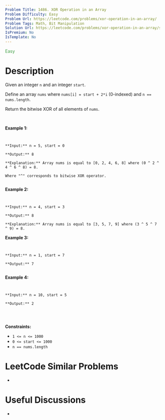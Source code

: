 ```yaml
---
Problem Title: 1486. XOR Operation in an Array
Problem Difficulty: Easy
Problem Url: https://leetcode.com/problems/xor-operation-in-an-array/
Problem Tags: Math, Bit Manipulation
Solution Url: https://leetcode.com/problems/xor-operation-in-an-array/solution/
IsPremium: No
IsTemplate: No
---
```


<span style="color: rgb(67, 160, 71);">Easy</span>

# Description

Given an integer `n` and an integer `start`.


Define an array `nums` where `nums[i] = start + 2*i` (0-indexed) and `n == nums.length`.


Return the bitwise XOR of all elements of `nums`.


 


**Example 1:**



```

**Input:** n = 5, start = 0
**Output:** 8
**Explanation:** Array nums is equal to [0, 2, 4, 6, 8] where (0 ^ 2 ^ 4 ^ 6 ^ 8) = 8.
Where "^" corresponds to bitwise XOR operator.

```

**Example 2:**



```

**Input:** n = 4, start = 3
**Output:** 8
**Explanation:** Array nums is equal to [3, 5, 7, 9] where (3 ^ 5 ^ 7 ^ 9) = 8.
```

**Example 3:**



```

**Input:** n = 1, start = 7
**Output:** 7

```

**Example 4:**



```

**Input:** n = 10, start = 5
**Output:** 2

```

 


**Constraints:**


* `1 <= n <= 1000`
* `0 <= start <= 1000`
* `n == nums.length`


# LeetCode Similar Problems

- []()

# Useful Discussions

- []()
